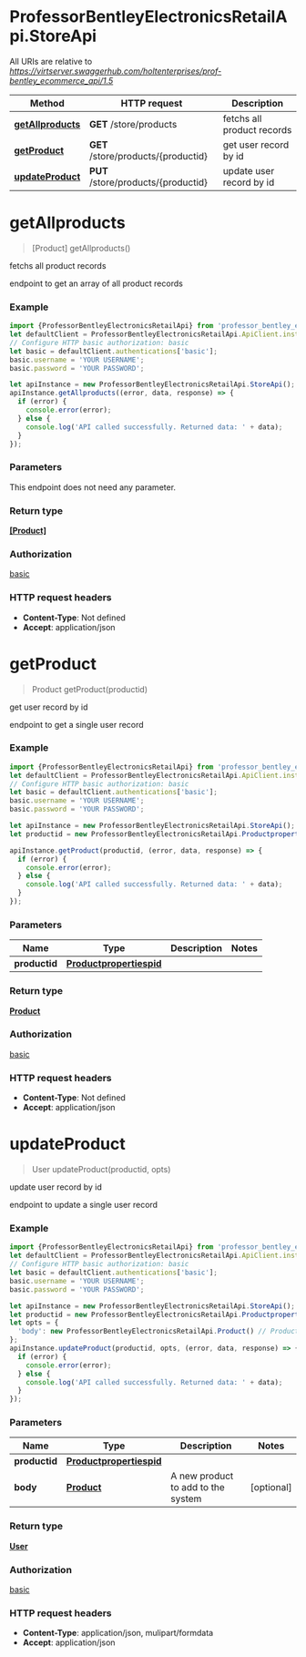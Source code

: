 # ProfessorBentleyElectronicsRetailApi.StoreApi

All URIs are relative to *https://virtserver.swaggerhub.com/holtenterprises/prof-bentley_ecommerce_api/1.5*

Method | HTTP request | Description
------------- | ------------- | -------------
[**getAllproducts**](StoreApi.md#getAllproducts) | **GET** /store/products | fetchs all product records
[**getProduct**](StoreApi.md#getProduct) | **GET** /store/products/{productid} | get user record by id
[**updateProduct**](StoreApi.md#updateProduct) | **PUT** /store/products/{productid} | update user record by id

<a name="getAllproducts"></a>
# **getAllproducts**
> [Product] getAllproducts()

fetchs all product records

endpoint to get an array of all product records

### Example
```javascript
import {ProfessorBentleyElectronicsRetailApi} from 'professor_bentley_electronics_retail_api';
let defaultClient = ProfessorBentleyElectronicsRetailApi.ApiClient.instance;
// Configure HTTP basic authorization: basic
let basic = defaultClient.authentications['basic'];
basic.username = 'YOUR USERNAME';
basic.password = 'YOUR PASSWORD';

let apiInstance = new ProfessorBentleyElectronicsRetailApi.StoreApi();
apiInstance.getAllproducts((error, data, response) => {
  if (error) {
    console.error(error);
  } else {
    console.log('API called successfully. Returned data: ' + data);
  }
});
```

### Parameters
This endpoint does not need any parameter.

### Return type

[**[Product]**](Product.md)

### Authorization

[basic](../README.md#basic)

### HTTP request headers

 - **Content-Type**: Not defined
 - **Accept**: application/json

<a name="getProduct"></a>
# **getProduct**
> Product getProduct(productid)

get user record by id

endpoint to get a single user record

### Example
```javascript
import {ProfessorBentleyElectronicsRetailApi} from 'professor_bentley_electronics_retail_api';
let defaultClient = ProfessorBentleyElectronicsRetailApi.ApiClient.instance;
// Configure HTTP basic authorization: basic
let basic = defaultClient.authentications['basic'];
basic.username = 'YOUR USERNAME';
basic.password = 'YOUR PASSWORD';

let apiInstance = new ProfessorBentleyElectronicsRetailApi.StoreApi();
let productid = new ProfessorBentleyElectronicsRetailApi.Productpropertiespid(); // Productpropertiespid | 

apiInstance.getProduct(productid, (error, data, response) => {
  if (error) {
    console.error(error);
  } else {
    console.log('API called successfully. Returned data: ' + data);
  }
});
```

### Parameters

Name | Type | Description  | Notes
------------- | ------------- | ------------- | -------------
 **productid** | [**Productpropertiespid**](.md)|  | 

### Return type

[**Product**](Product.md)

### Authorization

[basic](../README.md#basic)

### HTTP request headers

 - **Content-Type**: Not defined
 - **Accept**: application/json

<a name="updateProduct"></a>
# **updateProduct**
> User updateProduct(productid, opts)

update user record by id

endpoint to update a single user record

### Example
```javascript
import {ProfessorBentleyElectronicsRetailApi} from 'professor_bentley_electronics_retail_api';
let defaultClient = ProfessorBentleyElectronicsRetailApi.ApiClient.instance;
// Configure HTTP basic authorization: basic
let basic = defaultClient.authentications['basic'];
basic.username = 'YOUR USERNAME';
basic.password = 'YOUR PASSWORD';

let apiInstance = new ProfessorBentleyElectronicsRetailApi.StoreApi();
let productid = new ProfessorBentleyElectronicsRetailApi.Productpropertiespid(); // Productpropertiespid | 
let opts = { 
  'body': new ProfessorBentleyElectronicsRetailApi.Product() // Product | A new product to add to the system
};
apiInstance.updateProduct(productid, opts, (error, data, response) => {
  if (error) {
    console.error(error);
  } else {
    console.log('API called successfully. Returned data: ' + data);
  }
});
```

### Parameters

Name | Type | Description  | Notes
------------- | ------------- | ------------- | -------------
 **productid** | [**Productpropertiespid**](.md)|  | 
 **body** | [**Product**](Product.md)| A new product to add to the system | [optional] 

### Return type

[**User**](User.md)

### Authorization

[basic](../README.md#basic)

### HTTP request headers

 - **Content-Type**: application/json, mulipart/formdata
 - **Accept**: application/json

